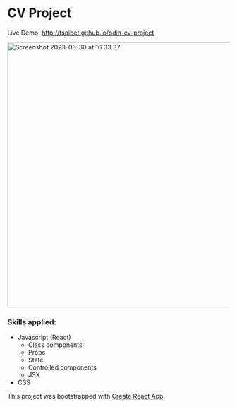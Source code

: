 # CV Project

Live Demo: http://tsoibet.github.io/odin-cv-project

<img width="600" alt="Screenshot 2023-03-30 at 16 33 37" src="https://user-images.githubusercontent.com/59286368/228763199-8730d357-dfd8-40d5-87f7-fc3847c09630.png">

### Skills applied:
- Javascript (React)
  - Class components
  - Props
  - State
  - Controlled components
  - JSX
- CSS

This project was bootstrapped with [Create React App](https://github.com/facebook/create-react-app).
